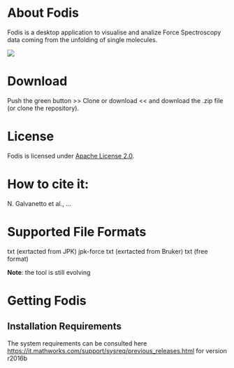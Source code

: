 


# About Fodis

Fodis is a desktop application to visualise and analize Force Spectroscopy data coming from the unfolding of single molecules.

<img src="https://github.com/nicolagalvanetto/Fodis/blob/master/Fodis_SourceCode_MATLAB/Fodis1.0/view.JPG">

# Download

Push the green button >> Clone or download << and download the .zip file (or clone the repository).

# License

Fodis is licensed under [Apache License 2.0](http://www.apache.org/licenses/LICENSE-2.0.txt).

# How to cite it:

N. Galvanetto et al., ...


# Supported File Formats

txt (exrtacted from JPK)
jpk-force
txt (exrtacted from Bruker)
txt (free format)

**Note**: the tool is still evolving

# Getting Fodis

## Installation Requirements

The system requirements can be consulted here 
https://it.mathworks.com/support/sysreq/previous_releases.html
for version r2016b






